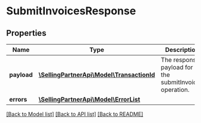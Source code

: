 # SubmitInvoicesResponse

## Properties
Name | Type | Description | Notes
------------ | ------------- | ------------- | -------------
**payload** | [**\SellingPartnerApi\Model\TransactionId**](TransactionId.md) | The response payload for the submitInvoices operation. | [optional] 
**errors** | [**\SellingPartnerApi\Model\ErrorList**](ErrorList.md) |  | [optional] 

[[Back to Model list]](../README.md#documentation-for-models) [[Back to API list]](../README.md#documentation-for-api-endpoints) [[Back to README]](../README.md)


